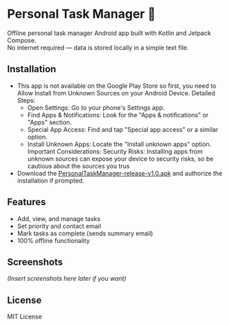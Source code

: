 # Personal Task Manager 📝

Offline personal task manager Android app built with Kotlin and Jetpack Compose.  
No internet required — data is stored locally in a simple text file.

## Installation

- This app is not available on the Google Play Store so first, you need to Allow Install from Unknown Sources on your Android Device.
  Detailed Steps:
   - Open Settings: Go to your phone's Settings app.
   - Find Apps & Notifications: Look for the "Apps & notifications" or "Apps" section.
   - Special App Access: Find and tap "Special app access" or a similar option.
   - Install Unknown Apps: Locate the "Install unknown apps" option.
    Important Considerations:
    Security Risks:
    Installing apps from unknown sources can expose your device to security risks, so be cautious about the sources you trus
- Download the [PersonalTaskManager-release-v1.0.apk](https://github.com/whylikethat/Personal-Task-Manager/releases/download/Mobile/PersonalTaskManager-release-v1.0.apk) and authorize the installation if prompted.

## Features

- Add, view, and manage tasks
- Set priority and contact email
- Mark tasks as complete (sends summary email)
- 100% offline functionality

## Screenshots

*(Insert screenshots here later if you want)*

## License

MIT License
